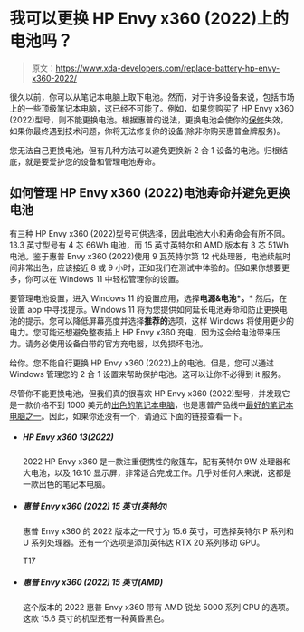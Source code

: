 # 我可以更换 HP Envy x360 (2022)上的电池吗？

> 原文：<https://www.xda-developers.com/replace-battery-hp-envy-x360-2022/>

很久以前，你可以从笔记本电脑上取下电池。然而，对于许多设备来说，包括市场上的一些顶级笔记本电脑，这已经不可能了。例如，如果您购买了 HP Envy x360 (2022)型号，则不能更换电池。根据惠普的说法，更换电池会使你的[保修](https://www.xda-developers.com/hp-envy-x360-2022-warranty/)失效，如果你最终遇到技术问题，你将无法修复你的设备(除非你购买惠普金牌服务)。

您无法自己更换电池，但有几种方法可以避免更换新 2 合 1 设备的电池。归根结底，就是要爱护您的设备和管理电池寿命。

## 如何管理 HP Envy x360 (2022)电池寿命并避免更换电池

有三种 HP Envy x360 (2022)型号可供选择，因此电池大小和寿命会有所不同。13.3 英寸型号有 4 芯 66Wh 电池，而 15 英寸英特尔和 AMD 版本有 3 芯 51Wh 电池。鉴于惠普 Envy x360 (2022)使用 9 瓦英特尔第 12 代处理器，电池续航时间非常出色，应该接近 8 或 9 小时，正如我们在测试中体验的。但如果你想要更多，你可以在 Windows 11 中轻松管理你的设置。

要管理电池设置，进入 Windows 11 的设置应用，选择**电源&电池*。*** 然后，在设置 app 中寻找提示。Windows 11 将为您提供如何延长电池寿命和防止更换电池的提示。您可以降低屏幕亮度并选择**推荐的**选项，这样 Windows 将使用更少的电力。您可能还想避免整夜插上 HP Envy x360 充电，因为这会给电池带来压力。请务必使用设备自带的官方充电器，以免损坏电池。

给你。您不能自行更换 HP Envy x360 (2022)上的电池。但是，您可以通过 Windows 管理您的 2 合 1 设置来帮助保护电池。这可以让你不必得到 it 服务。

尽管你不能更换电池，但我们真的很喜欢 HP Envy x360 (2022)型号，并发现它是一款价格不到 1000 美元的[出色的笔记本电脑](https://www.xda-developers.com/best-laptops-under-1000/)，也是惠普产品线中[最好的笔记本电脑之一](https://www.xda-developers.com/best-hp-laptops/)。因此，如果你还没有一个，请通过下面的链接查看一下。

*   ##### HP Envy x360 13(2022)

    2022 HP Envy x360 是一款注重便携性的敞篷车，配有英特尔 9W 处理器和大电池，以及 16:10 显示屏，非常适合完成工作。几乎对任何人来说，这都是一款出色的笔记本电脑。

*   ##### 惠普 Envy x360 (2022) 15 英寸(英特尔)

    惠普 Envy x360 的 2022 版本之一尺寸为 15.6 英寸，可选择英特尔 P 系列和 U 系列处理器。还有一个选项是添加英伟达 RTX 20 系列移动 GPU。

    T17
*   ##### 惠普 Envy x360 (2022) 15 英寸(AMD)

    这个版本的 2022 惠普 Envy x360 带有 AMD 锐龙 5000 系列 CPU 的选项。这款 15.6 英寸的机型还有一种黄昏黑色。